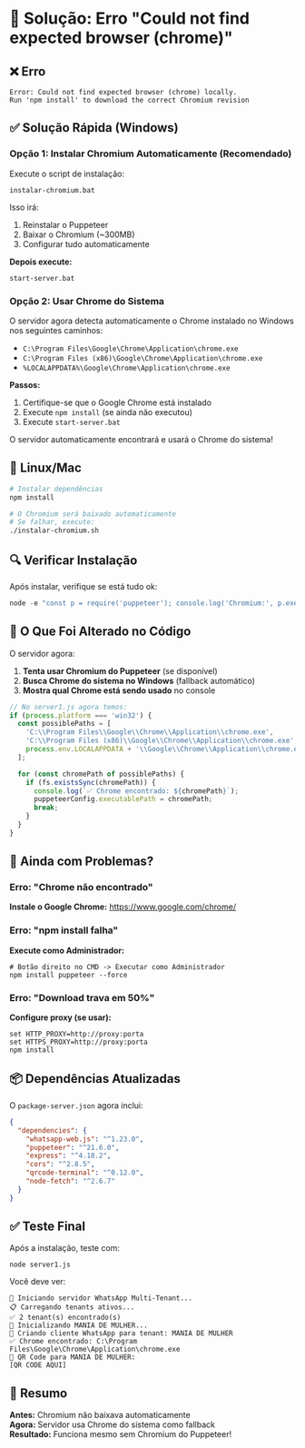 # 🔧 Solução: Erro "Could not find expected browser (chrome)"

## ❌ Erro

```
Error: Could not find expected browser (chrome) locally.
Run 'npm install' to download the correct Chromium revision
```

## ✅ Solução Rápida (Windows)

### Opção 1: Instalar Chromium Automaticamente (Recomendado)

Execute o script de instalação:

```batch
instalar-chromium.bat
```

Isso irá:
1. Reinstalar o Puppeteer
2. Baixar o Chromium (~300MB)
3. Configurar tudo automaticamente

**Depois execute:**
```batch
start-server.bat
```

### Opção 2: Usar Chrome do Sistema

O servidor agora detecta automaticamente o Chrome instalado no Windows nos seguintes caminhos:
- `C:\Program Files\Google\Chrome\Application\chrome.exe`
- `C:\Program Files (x86)\Google\Chrome\Application\chrome.exe`
- `%LOCALAPPDATA%\Google\Chrome\Application\chrome.exe`

**Passos:**
1. Certifique-se que o Google Chrome está instalado
2. Execute `npm install` (se ainda não executou)
3. Execute `start-server.bat`

O servidor automaticamente encontrará e usará o Chrome do sistema!

## 🐧 Linux/Mac

```bash
# Instalar dependências
npm install

# O Chromium será baixado automaticamente
# Se falhar, execute:
./instalar-chromium.sh
```

## 🔍 Verificar Instalação

Após instalar, verifique se está tudo ok:

```javascript
node -e "const p = require('puppeteer'); console.log('Chromium:', p.executablePath());"
```

## 📝 O Que Foi Alterado no Código

O servidor agora:

1. **Tenta usar Chromium do Puppeteer** (se disponível)
2. **Busca Chrome do sistema no Windows** (fallback automático)
3. **Mostra qual Chrome está sendo usado** no console

```javascript
// No server1.js agora temos:
if (process.platform === 'win32') {
  const possiblePaths = [
    'C:\\Program Files\\Google\\Chrome\\Application\\chrome.exe',
    'C:\\Program Files (x86)\\Google\\Chrome\\Application\\chrome.exe',
    process.env.LOCALAPPDATA + '\\Google\\Chrome\\Application\\chrome.exe'
  ];

  for (const chromePath of possiblePaths) {
    if (fs.existsSync(chromePath)) {
      console.log(`✅ Chrome encontrado: ${chromePath}`);
      puppeteerConfig.executablePath = chromePath;
      break;
    }
  }
}
```

## 🚨 Ainda com Problemas?

### Erro: "Chrome não encontrado"

**Instale o Google Chrome:**
https://www.google.com/chrome/

### Erro: "npm install falha"

**Execute como Administrador:**
```batch
# Botão direito no CMD -> Executar como Administrador
npm install puppeteer --force
```

### Erro: "Download trava em 50%"

**Configure proxy (se usar):**
```batch
set HTTP_PROXY=http://proxy:porta
set HTTPS_PROXY=http://proxy:porta
npm install
```

## 📦 Dependências Atualizadas

O `package-server.json` agora inclui:

```json
{
  "dependencies": {
    "whatsapp-web.js": "^1.23.0",
    "puppeteer": "^21.6.0",
    "express": "^4.18.2",
    "cors": "^2.8.5",
    "qrcode-terminal": "^0.12.0",
    "node-fetch": "^2.6.7"
  }
}
```

## ✅ Teste Final

Após a instalação, teste com:

```batch
node server1.js
```

Você deve ver:
```
🚀 Iniciando servidor WhatsApp Multi-Tenant...
📋 Carregando tenants ativos...
✅ 2 tenant(s) encontrado(s)
🔄 Inicializando MANIA DE MULHER...
📱 Criando cliente WhatsApp para tenant: MANIA DE MULHER
✅ Chrome encontrado: C:\Program Files\Google\Chrome\Application\chrome.exe
🔲 QR Code para MANIA DE MULHER:
[QR CODE AQUI]
```

## 🎯 Resumo

**Antes:** Chromium não baixava automaticamente  
**Agora:** Servidor usa Chrome do sistema como fallback  
**Resultado:** Funciona mesmo sem Chromium do Puppeteer!
